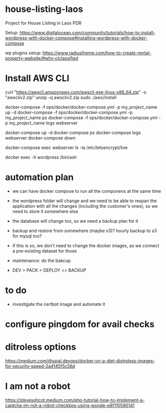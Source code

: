# house-listing-laos
Project for House Listing in Laos PDR

Setup: https://www.digitalocean.com/community/tutorials/how-to-install-wordpress-with-docker-compose#installing-wordpress-with-docker-compose

wp plugins setup: https://www.radiustheme.com/how-to-create-rental-property-website/#why-clclassified


# Install AWS CLI

curl "https://awscli.amazonaws.com/awscli-exe-linux-x86_64.zip" -o "awscliv2.zip"
unzip -q awscliv2.zip
sudo ./aws/install


docker-compose -f ops/docker/docker-compose.yml -p my_project_name up -d
docker-compose -f ops/docker/docker-compose.yml -p my_project_name ps
docker-compose -f ops/docker/docker-compose.yml -p my_project_name logs webserver


docker-compose up -d
docker-compose ps
docker-compose logs webserver
docker-compose down

docker-compose exec webserver ls -la /etc/letsencrypt/live

docker exec -it wordpress /bin/ash

# automation plan
- we can have docker compose to run all the componens at the same time
- the wordpress folder will change and we need to be able to respan the application with all the changes (including the customer's ones), so we need to store it somewhere else
- the database will change too, so we need a backup plan for it
- backup and restore from somewhere (maybe s3)? hourly backup to s3 for mysql too?
- if this is so, we don't need to change the docker images, as we connect a pre-existing dataset for those
- maintenance: do the bakcup 

- DEV > PACK > DEPLOY <> BACKUP

# to do 
- investigate the certbot image and automate it

# configure pingdom for avail checks

# ditroless options
https://medium.com/@sajal.devops/docker-on-a-diet-distroless-images-for-security-speed-2a4145f5c56d

# I am not a robot
https://stevesohcot.medium.com/php-tutorial-how-to-implement-a-captcha-im-not-a-robot-checkbox-using-google-e8f110590141
